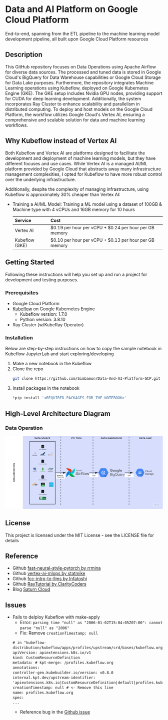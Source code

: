 # Data and AI Platform on Google Cloud Platform

End-to-end, spanning from the ETL pipeline to the machine learning model development pipeline, all built upon Google Cloud Platform resources

## Description

This GitHub repository focuses on Data Operations using Apache Airflow for diverse data sources. The processed and tuned data is stored in Google Cloud's BigQuery for Data Warehouse capabilities or Google Cloud Storage for Data Lake purposes. Furthermore, the repository integrates Machine Learning operations using Kubeflow, deployed on Google Kubernetes Engine (GKE). The GKE setup includes Nvidia GPU nodes, providing support for CUDA for deep learning development. Additionally, the system incorporates Ray Cluster to enhance scalability and parallelism in distributed computing. To deploy and host models on the Google Cloud Platform, the workflow utilizes Google Cloud's Vertex AI, ensuring a comprehensive and scalable solution for data and machine learning workflows.

## Why Kubeflow instead of Vertex AI

Both Kubeflow and Vertex AI are platforms designed to facilitate the development and deployment of machine learning models, but they have different focuses and use cases. While Vertex AI is a managed AI/ML platform provided by Google Cloud that abstracts away many infrastructure management complexities, I opted for Kubeflow to have more robust control over the underlying infrastructure.

Additionally, despite the complexity of managing infrastructure, using Kubeflow is approximately 30% cheaper than Vertex AI:
- Training a AI/ML Model: Training a ML model using a dataset of 100GB & Machine type with 4 vCPUs and 16GB memory for 10 hours

   | Service | Cost |
   | --- | --- |
   | Vertex AI | $0.19 per hour per vCPU + $0.24 per hour per GB memory|
   | Kubeflow (GKE) | $0.10 per hour per vCPU + $0.13 per hour per GB memory|

## Getting Started

Following these instructions will help you set up and run a project for development and testing purposes. 

### Prerequisites

* Google Cloud Platform
* [Kubeflow](https://github.com/googlecloudplatform/kubeflow-distribution) on Google Kubernetes Engine
    - Kubeflow version: 1.7.0
    - Python version: 3.8.10
* Ray Cluster (w/KubeRay Operator)

### Installation

Below are step-by-step instructions on how to copy the sample notebook in Kubeflow JupyterLab and start exploring/developing

1. Make a new notebook in the Kubeflow
2. Clone the repo
   ```sh
   git clone https://github.com/Simbamon/Data-And-AI-Platform-GCP.git
   ```
3. Install packages in the notebook
   ```sh
   !pip install '<REQUIRED_PACKAGES_FOR_THE_NOTEBOOK>'
   ```

## High-Level Architecture Diagram
### Data Operation
![DataOps](./images/dataops-flowchart.jpg)

## License

This project is licensed under the MIT License - see the LICENSE file for details

## Reference

* Github [fast-neural-style-pytorch by rrmina](https://github.com/rrmina/fast-neural-style-pytorch)
* Github [vertex-ai-mlops by statmike](https://github.com/statmike/vertex-ai-mlops)
* Github [fcc-intro-to-llms by Infatoshi](https://github.com/Infatoshi/fcc-intro-to-llms)
* Github [RayTutorial by ClarityCoders](https://github.com/ClarityCoders/RayTutorial/tree/master)
* Blog [Saturn Cloud](https://saturncloud.io/blog/getting-started-with-ray-clusters/)

## Issues

* Fails to delploy Kubeflow with make-apply
   - Error: `parsing time "null" as "2006-01-02T15:04:05Z07:00": cannot parse "null" as "2006"`
   - Fix: Remove `creationTimestamp: null`
   ```
   # in "kubeflow-distribution/kubeflow/apps/profiles/upstream/crd/bases/kubeflow.org_profiles.yaml"
   apiVersion: apiextensions.k8s.io/v1
   kind: CustomResourceDefinition
   metadata: # kpt-merge: /profiles.kubeflow.org
   annotations:
   controller-gen.kubebuilder.io/version: v0.8.0
   internal.kpt.dev/upstream-identifier: 'apiextensions.k8s.io|CustomResourceDefinition|default|profiles.kubeflow.org'
   creationTimestamp: null # <- Remove this line
   name: profiles.kubeflow.org
   spec:
   ...
   ```
   - Reference bug in the [Github issue](https://github.com/kubeflow/kubeflow/issues/7041)
